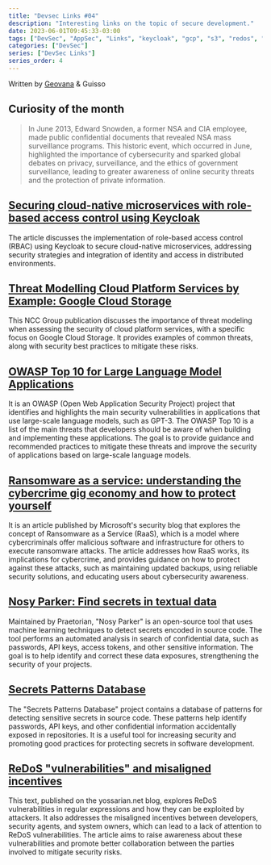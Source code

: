 ```yaml
---
title: "Devsec Links #04"
description: "Interesting links on the topic of secure development."
date: 2023-06-01T09:45:33-03:00
tags: ["DevSec", "AppSec", "Links", "keycloak", "gcp", "s3", "redos", "ransomware"]
categories: ["DevSec"]
series: ["DevSec Links"]
series_order: 4
---
```


Written by [Geovana](https://www.linkedin.com/in/geovana-silva/) & Guisso

## Curiosity of the month   
> In June 2013, Edward Snowden, a former NSA and CIA employee, made public confidential documents that revealed NSA mass surveillance programs. This historic event, which occurred in June, highlighted the importance of cybersecurity and sparked global debates on privacy, surveillance, and the ethics of government surveillance, leading to greater awareness of online security threats and the protection of private information. 

## [Securing cloud-native microservices with role-based access control using Keycloak](https://www.cncf.io/blog/2023/05/17/securing-cloud-native-microservices-with-role-based-access-control-using-keycloak/)  
The article discusses the implementation of role-based access control (RBAC) using Keycloak to secure cloud-native microservices, addressing security strategies and integration of identity and access in distributed environments.  

## [Threat Modelling Cloud Platform Services by Example: Google Cloud Storage](https://research.nccgroup.com/2023/01/31/threat-modelling-cloud-platform-services-by-example-google-cloud-storage/) 
This NCC Group publication discusses the importance of threat modeling when assessing the security of cloud platform services, with a specific focus on Google Cloud Storage. It provides examples of common threats, along with security best practices to mitigate these risks.  

## [OWASP Top 10 for Large Language Model Applications](https://owasp.org/www-project-top-10-for-large-language-model-applications/) 
It is an OWASP (Open Web Application Security Project) project that identifies and highlights the main security vulnerabilities in applications that use large-scale language models, such as GPT-3. The OWASP Top 10 is a list of the main threats that developers should be aware of when building and implementing these applications. The goal is to provide guidance and recommended practices to mitigate these threats and improve the security of applications based on large-scale language models. 

## [Ransomware as a service: understanding the cybercrime gig economy and how to protect yourself](https://www.microsoft.com/en-us/security/blog/2022/05/09/ransomware-as-a-service-understanding-the-cybercrime-gig-economy-and-how-to-protect-yourself/) 
It is an article published by Microsoft's security blog that explores the concept of Ransomware as a Service (RaaS), which is a model where cybercriminals offer malicious software and infrastructure for others to execute ransomware attacks. The article addresses how RaaS works, its implications for cybercrime, and provides guidance on how to protect against these attacks, such as maintaining updated backups, using reliable security solutions, and educating users about cybersecurity awareness. 

## [Nosy Parker: Find secrets in textual data](https://github.com/praetorian-inc/noseyparker) 
Maintained by Praetorian, "Nosy Parker" is an open-source tool that uses machine learning techniques to detect secrets encoded in source code. The tool performs an automated analysis in search of confidential data, such as passwords, API keys, access tokens, and other sensitive information. The goal is to help identify and correct these data exposures, strengthening the security of your projects.  

## [Secrets Patterns Database](https://github.com/mazen160/secrets-patterns-db) 
The "Secrets Patterns Database" project contains a database of patterns for detecting sensitive secrets in source code. These patterns help identify passwords, API keys, and other confidential information accidentally exposed in repositories. It is a useful tool for increasing security and promoting good practices for protecting secrets in software development. 

## [ReDoS "vulnerabilities" and misaligned incentives](https://blog.yossarian.net/2022/12/28/ReDoS-vulnerabilities-and-misaligned-incentives) 
This text, published on the yossarian.net blog, explores ReDoS vulnerabilities in regular expressions and how they can be exploited by attackers. It also addresses the misaligned incentives between developers, security agents, and system owners, which can lead to a lack of attention to ReDoS vulnerabilities. The article aims to raise awareness about these vulnerabilities and promote better collaboration between the parties involved to mitigate security risks. 

